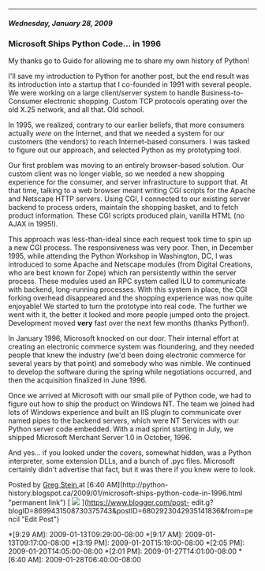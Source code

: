 

* * *

##### Wednesday, January 28, 2009

###  Microsoft Ships Python Code... in 1996

My thanks go to Guido for allowing me to share my own history of Python!  
  
I'll save my introduction to Python for another post, but the end result was
its introduction into a startup that I co-founded in 1991 with several people.
We were working on a large client/server system to handle Business-to-Consumer
electronic shopping. Custom TCP protocols operating over the old X.25 network,
and all that. Old school.  
  
In 1995, we realized, contrary to our earlier beliefs, that more consumers
actually _were_ on the Internet, and that we needed a system for our customers
(the vendors) to reach Internet-based consumers. I was tasked to figure out
our approach, and selected Python as my prototyping tool.  
  
Our first problem was moving to an entirely browser-based solution. Our custom
client was no longer viable, so we needed a new shopping experience for the
consumer, and server infrastructure to support that. At that time, talking to
a web browser meant writing CGI scripts for the Apache and Netscape HTTP
servers. Using CGI, I connected to our existing server backend to process
orders, maintain the shopping basket, and to fetch product information. These
CGI scripts produced plain, vanilla HTML (no AJAX in 1995!).  
  
This approach was less-than-ideal since each request took time to spin up a
new CGI process. The responsiveness was very poor. Then, in December 1995,
while attending the Python Workshop in Washington, DC, I was introduced to
some Apache and Netscape modules (from Digital Creations, who are best known
for Zope) which ran persistently within the server process. These modules used
an RPC system called ILU to communicate with backend, long-running processes.
With this system in place, the CGI forking overhead disappeared and the
shopping experience was now quite enjoyable! We started to turn the prototype
into real code. The further we went with it, the better it looked and more
people jumped onto the project. Development moved **very** fast over the next
few months (thanks Python!).  
  
In January 1996, Microsoft knocked on our door. Their internal effort at
creating an electronic commerce system was floundering, and they needed people
that knew the industry (we'd been doing electronic commerce for several years
by that point) and somebody who was nimble. We continued to develop the
software during the spring while negotiations occurred, and then the
acquisition finalized in June 1996.  
  
Once we arrived at Microsoft with our small pile of Python code, we had to
figure out how to ship the product on Windows NT. The team we joined had lots
of Windows experience and built an IIS plugin to communicate over named pipes
to the backend servers, which were NT Services with our Python server code
embedded. With a mad sprint starting in July, we shipped Microsoft Merchant
Server 1.0 in October, 1996.  
  
And yes... if you looked under the covers, somewhat hidden, was a Python
interpreter, some extension DLLs, and a bunch of .pyc files. Microsoft
certainly didn't advertise that fact, but it was there if you knew were to
look.

Posted by  [ Greg Stein ](https://plus.google.com/102722482248467575904
"author profile") at  [6:40 AM](http://python-
history.blogspot.ca/2009/01/microsoft-ships-python-code-in-1996.html
"permanent link") [
![](https://resources.blogblog.com/img/icon18_edit_allbkg.gif)
](https://www.blogger.com/post-
edit.g?blogID=8699431508730375743&postID=6802923042935141836&from=pencil "Edit
Post")

  *[9:29 AM]: 2009-01-13T09:29:00-08:00
  *[9:17 AM]: 2009-01-13T09:17:00-08:00
  *[3:19 PM]: 2009-01-20T15:19:00-08:00
  *[2:05 PM]: 2009-01-20T14:05:00-08:00
  *[2:01 PM]: 2009-01-27T14:01:00-08:00
  *[6:40 AM]: 2009-01-28T06:40:00-08:00


